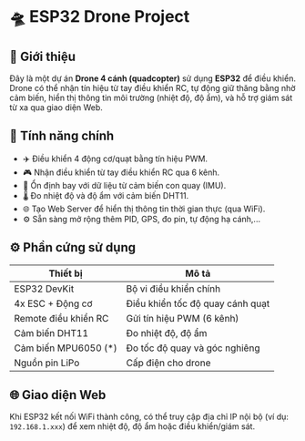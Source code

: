 # 🛸 ESP32 Drone Project

## 🚀 Giới thiệu

Đây là một dự án **Drone 4 cánh (quadcopter)** sử dụng **ESP32** để điều khiển. Drone có thể nhận tín hiệu từ tay điều khiển RC, tự động giữ thăng bằng nhờ cảm biến, hiển thị thông tin môi trường (nhiệt độ, độ ẩm), và hỗ trợ giám sát từ xa qua giao diện Web.


## 🧠 Tính năng chính

- ✈️ Điều khiển 4 động cơ/quạt bằng tín hiệu PWM.
- 🎮 Nhận điều khiển từ tay điều khiển RC qua 6 kênh.
- 📐 Ổn định bay với dữ liệu từ cảm biến con quay (IMU).
- 🌡️ Đo nhiệt độ và độ ẩm với cảm biến DHT11.
- 🌐 Tạo Web Server để hiển thị thông tin thời gian thực (qua WiFi).
- ⚙️ Sẵn sàng mở rộng thêm PID, GPS, đo pin, tự động hạ cánh,...


## ⚙️ Phần cứng sử dụng

| Thiết bị             | Mô tả                              |
|----------------------|-------------------------------------|
| ESP32 DevKit         | Bộ vi điều khiển chính              |
| 4x ESC + Động cơ     | Điều khiển tốc độ quay cánh quạt   |
| Remote điều khiển RC | Gửi tín hiệu PWM (6 kênh)          |
| Cảm biến DHT11       | Đo nhiệt độ, độ ẩm                 |
| Cảm biến MPU6050 (*) | Đo tốc độ quay và góc nghiêng     |
| Nguồn pin LiPo       | Cấp điện cho drone                 |



## 🌐 Giao diện Web

Khi ESP32 kết nối WiFi thành công, có thể truy cập địa chỉ IP nội bộ (ví dụ: `192.168.1.xxx`) để xem nhiệt độ, độ ẩm hoặc điều khiển/giám sát.



